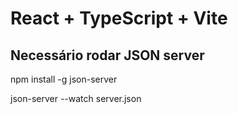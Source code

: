 # React + TypeScript + Vite

## Necessário rodar JSON server

npm install -g json-server

json-server --watch server.json
